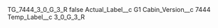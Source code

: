 <?xml version="1.0" encoding="UTF-8"?>
<CustomMetadata xmlns="http://soap.sforce.com/2006/04/metadata" xmlns:xsi="http://www.w3.org/2001/XMLSchema-instance" xmlns:xsd="http://www.w3.org/2001/XMLSchema">
    <label>TG_7444_3_0_G_3_R</label>
    <protected>false</protected>
    <values>
        <field>Actual_Label__c</field>
        <value xsi:type="xsd:string">G1</value>
    </values>
    <values>
        <field>Cabin_Version__c</field>
        <value xsi:type="xsd:string">7444</value>
    </values>
    <values>
        <field>Temp_Label__c</field>
        <value xsi:type="xsd:string">3_0_G_3_R</value>
    </values>
</CustomMetadata>
